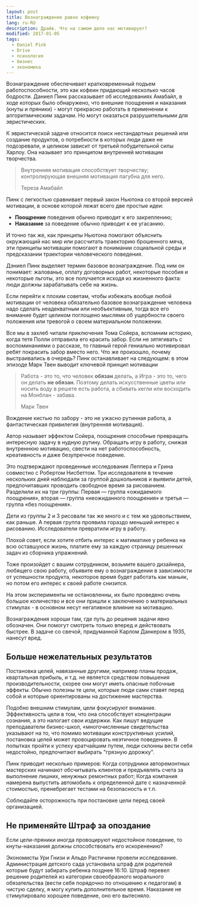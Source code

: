 ```yaml
---
layout: post
title: Вознаграждение равно кофеину
lang: ru-RU
description: Драйв. Что на самом деле нас мотивирует?
modified: 2017-01-05
tags:
  - Daniel Pink
  - Drive
  - психология
  - бизнес
  - экономика
---
```

Вознаграждение обеспечивает кратковременный подъем работоспособности,
это как кофеин придающий несколько часов бодрости. Даниел Пинк рассказывает об
исследованиях Амабайл, в ходе которых было обнаружено, что внешние поощрения и
наказания (кнуты и пряники) - могут прекрасно работать в применении к
алгоритмическим задачам. Но могут оказаться разрушительными для эвристических.
<!--more-->

К эвристической задаче относится поиск нестандартных решений или создание
продуктов, о потребности в которых люди даже не подозревали, и целиком зависит
от третьей побудительной силы Харлоу. Она называет это принципом внутренней
мотивации творчества.

>Внутренняя мотивация способствует творчеству;
>контролирующая внешняя мотивация пагубна для него.
>
>Тереза Амабайл

Пинк с легкостью сравнивает первый закон Ньютона со второй версией мотивации,
в основе которой лежат всего две простые идеи:

  - **Поощрение** поведения обычно приводит к его закреплению;
  - **Наказание** за поведение обычно приводит к ее угасанию.

И точно так же, как принципы Ньютона помогают объяснить окружающий нас мир
или рассчитать траекторию брошенного мяча, эти принципы мотивации помогают
в понимании социальной среды и предсказании траектории человеческого поведения.

Дэниел Пинк выделяет термин базовое вознаграждение. Под ним он понимает:
жалованье, оплату договорных работ, некоторые пособия и некоторые льготы,
это все получается исходя из жизненного факта: люди должны зарабатывать себе
на жизнь.

Если перейти к плохим советам, чтобы избежать вообще любой мотивации от человека
обязательно базовое вознаграждение человека надо сделать неадекватным или
необъективным, тогда все его внимание будет целиком поглощено мыслями об
ущербности своего положения или тревогой о своем материальном положении.

Все мы в захлеб читали приключения Тома Сойера, вспомним историю, когда тетя
Полли отправила его красить забор. Если не зятягивать с воспоминаниями о
рассказе, то главный герой гениально мотивировал ребят покрасить забор вместо
него. Что же произошло, почему выстраивались в очередь? Пинк останавливает на
следующем: в этом эпизоде Марк Твен выводит ключевой принцип мотивации

>Работа - это то, что человек **обязан** делать,
>а Игра - это то, чего он делать **не обязан**.
>Поэтому делать искусственные цветы или носить воду в решете есть работа,
>а сбивать кегли или восходить на Монблан - забава.
>
>Марк Твен

Вождение кистью по забору - это не ужасно рутинная работа, а фантастическая
привилегия (внутренняя мотивация).

Автор называет эффектом Сойера, поощрения способные превращать интересную задачу
в нудную рутину. Обращать игру в работу, снижая внутреннюю мотивацию, свести на
нет работоспособность, креативность и даже безупречное поведение.

Это подтверждают проведенные исследования Леппера и Грина совместно с
Робертом Нисбеттом. Три исследователя в течение нескольких дней наблюдали за
группой дошкольников и выявили детей, предпочитавших проводить свободное время
за рисованием. Разделили их на три группы: Первая — группа «ожидаемого поощрения»,
вторая — группа «неожиданного поощрения» и третья — группа «без поощрения».

Дети из группы 2 и 3 рисовали так же много и с тем же удовольствием, как раньше.
А первая группа проявила гораздо меньший интерес к рисованию. Исследователи
превратили игру в работу.

Плохой совет, если хотите отбить интерес к матиматике у ребенка на всю
оставшуюся жизнь, платите ему за каждую страницу решенных задач из сборника
упражнений.

Тоже произойдет с вашим сотрудником, возьмите вашего дизайнера, любящего свою
работу, объявите ему о вознаграждении в зависимости от успешности продукта,
некоторое время будет работать как маньяк, но потом его интерес к своей работе
снизится.

На этом эксперименты не остановленны, их было проведено очень большое количество
и все они пришли к заключению о материальных стимулах - в основном несут
негативное влияние на мотивацию.

Вознаграждения хороши там, где путь до решения задачи явно обозначен. Они
помогут смотреть только вперед и действовать быстрее. В задаче со свечой,
придуманной Карлом Данкером в 1935, нанесут вред.

## Больше нежелательных результатов
Постановка целей, навязанные другими, например планы продаж, квартальная
прибыль, и т.д. не является средством повышения производительности, скорее
они могут иметь опасные побочные эффекты. Обычно полезны те цели, которые люди
сами ставят перед собой и которые ориентированы на достижение мастерства.

Подобно внешним стимулам, цели фокусируют внимание. Эффективность цели в том,
что она способствует концентрации сознания, а это налогает свои издержки.
Как пишут ведущие преподаватели бизнес-школ, «многочисленные свидетельства
указывают на то, что помимо мотивации конструктивных усилий, постановка целей
может провоцировать неэтичное поведение». В попытках пройти к успеху кратчайшим
путем, люди склонны вести себя недостойно, предпочитают выбирать
"грязную дорожку".

Пинк приводит несколько примеров: Когда сотрудники авторемонтных
мастерских начинают обсчитывать клиентов и предъявлять счета за выполнение
лишних, ненужных ремонтных работ; Когда компания намерена выпустить автомобиль
к определенной дате с назначенной стоимостью, пренебрегает тестами
на безопасность и т.п.

Соблюдайте осторожность при постановке цели перед своей организацией.

## Не применяйте Штраф за опоздание
Если цели-пряники иногда провоцируют недостойное поведение, то кнуты-наказания
должны способствовать его искоренению?

Экономисты Ури Гнизи и Альдо Растичини провели исследование. Администрация
детского сада установила штраф для родителей которые будут забирать ребенка
позднее 16:10. Штраф перевел решение родителей из категории своеобразного
морального обязательства (вести себя порядочно по отношению к педагогам)
в чистую сделку, я могу купить дополнительное время. Наказание не стимулировало
хорошее поведение, оно его вытесняло.
